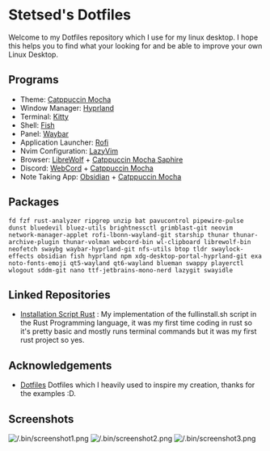 
# Stetsed's Dotfiles

Welcome to my Dotfiles repository which I use for my linux desktop. I hope this helps you to find what your looking for and be able to improve your own Linux Desktop.

## Programs

- Theme: [Catppuccin Mocha](https://github.com/catppuccin/catppuccin)
- Window Manager: [Hyprland](https://github.com/hyprwm/Hyprland)
- Terminal: [Kitty](https://github.com/kovidgoyal/kitty)
- Shell: [Fish](https://github.com/fish-shell/fish-shell)
- Panel: [Waybar](https://aur.archlinux.org/packages/waybar-hyprland-git)
- Application Launcher: [Rofi](https://github.com/davatorium/rofi)
- Nvim Configuration: [LazyVim](https://github.com/LazyVim/LazyVim)
- Browser: [LibreWolf](https://librewolf.net/) + [Catppuccin Mocha Saphire](https://github.com/catppuccin/firefox/releases/download/old/catppuccin_mocha_sapphire.xpi)
- Discord: [WebCord](https://github.com/SpacingBat3/WebCord) + [Catppuccin Mocha](https://github.com/catppuccin/discord)
- Note Taking App: [Obsidian](https://obsidian.md/) + [Catppuccin Mocha](https://github.com/catppuccin/obsidian)

## Packages

```
fd fzf rust-analyzer ripgrep unzip bat pavucontrol pipewire-pulse dunst bluedevil bluez-utils brightnessctl grimblast-git neovim network-manager-applet rofi-lbonn-wayland-git starship thunar thunar-archive-plugin thunar-volman webcord-bin wl-clipboard librewolf-bin neofetch swaybg waybar-hyprland-git nfs-utils btop tldr swaylock-effects obsidian fish hyprland npm xdg-desktop-portal-hyprland-git exa noto-fonts-emoji qt5-wayland qt6-wayland blueman swappy playerctl wlogout sddm-git nano ttf-jetbrains-mono-nerd lazygit swayidle
````
## Linked Repositories

- [Installation Script Rust](https://github.com/Stetsed/install) : My implementation of the fullinstall.sh script in the Rust Programming language, it was my first time coding in rust so it's pretty basic and mostly runs terminal commands but it was my first rust project so yes.

## Acknowledgements

 - [Dotfiles](https://github.com/linuxmobile/hyprland-dots) Dotfiles which I heavily used to inspire my creation, thanks for the examples :D.


## Screenshots
![/.bin/screenshot1.png](/.bin/screenshot1.png)
![/.bin/screenshot2.png](/.bin/screenshot2.png)
![/.bin/screenshot3.png](/.bin/screenshot3.png)
